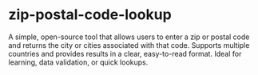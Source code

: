 # zip-postal-code-lookup
A simple, open-source tool that allows users to enter a zip or postal code and returns the city or cities associated with that code. Supports multiple countries and provides results in a clear, easy-to-read format. Ideal for learning, data validation, or quick lookups.
